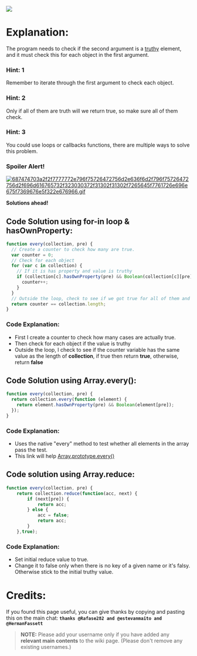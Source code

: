 ![](http://i.imgur.com/oKEJJJI.jpg)

# Explanation:
The program needs to check if the second argument is a [truthy](https://github.com/FreeCodeCamp/FreeCodeCamp/wiki/js-truthy) element, and it must check this for each object in the first argument.

### Hint: 1
Remember to iterate through the first argument to check each object.

### Hint: 2
Only if all of them are truth will we return true, so make sure all of them check.

### Hint: 3
You could use loops or callbacks functions, there are multiple ways to solve this problem.

### Spoiler Alert!
[![687474703a2f2f7777772e796f75726472756d2e636f6d2f796f75726472756d2f696d616765732f323030372f31302f31302f7265645f7761726e696e675f7369676e5f322e676966.gif](https://files.gitter.im/FreeCodeCamp/Wiki/nlOm/thumb/687474703a2f2f7777772e796f75726472756d2e636f6d2f796f75726472756d2f696d616765732f323030372f31302f31302f7265645f7761726e696e675f7369676e5f322e676966.gif)](https://files.gitter.im/FreeCodeCamp/Wiki/nlOm/687474703a2f2f7777772e796f75726472756d2e636f6d2f796f75726472756d2f696d616765732f323030372f31302f31302f7265645f7761726e696e675f7369676e5f322e676966.gif)

**Solutions ahead!**

## Code Solution using for-in loop & hasOwnProperty:

```js
function every(collection, pre) {
  // Create a counter to check how many are true.
  var counter = 0;
  // Check for each object
  for (var c in collection) {
    // If it is has property and value is truthy
    if (collection[c].hasOwnProperty(pre) && Boolean(collection[c][pre])) {
      counter++;
    }
  }
  // Outside the loop, check to see if we got true for all of them and return true or false
  return counter == collection.length;
}
```

### Code Explanation:
- First I create a counter to check how many cases are actually true.
- Then check for each object if the value is truthy
- Outside the loop, I check to see if the counter variable has the same value as the length of **collection**, if true then return **true**, otherwise, return **false**

##  Code Solution using Array.every():
```js
function every(collection, pre) {
  return collection.every(function (element) {
    return element.hasOwnProperty(pre) && Boolean(element[pre]);
  });
}
```

### Code Explanation:
- Uses the native "every" method to test whether all elements in the array pass the test.
- This link will help [Array.prototype.every()](https://developer.mozilla.org/en-US/docs/Web/JavaScript/Reference/Global_Objects/Array/every)

## Code solution using Array.reduce:
```js
function every(collection, pre) {
    return collection.reduce(function(acc, next) {
        if (next[pre]) {
            return acc;
        } else {
            acc = false;
            return acc;
        }
    },true);
```

### Code Explanation:
- Set initial reduce value to true.
- Change it to false only when there is no key of a given name or it's falsy. Otherwise stick to the initial truthy value. 

# Credits:
If you found this page useful, you can give thanks by copying and pasting this on the main chat:  **`thanks @Rafase282 and @estevanmaito and @HermanFassett`**

> **NOTE:** Please add your username only if you have added any **relevant main contents** to the wiki page. (Please don't remove any existing usernames.)

